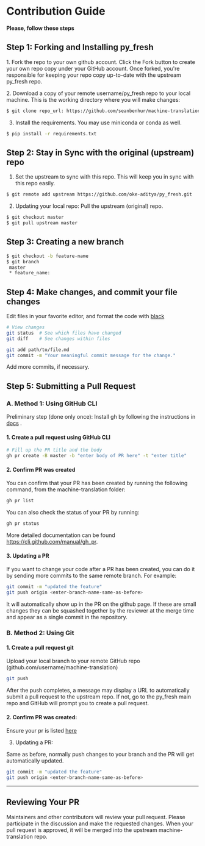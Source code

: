 # Contribution Guide

**Please, follow these steps**

## Step 1: Forking and Installing py_fresh

​1. Fork the repo to your own github account. Click the Fork button to
create your own repo copy under your GitHub account. Once forked, you're
responsible for keeping your repo copy up-to-date with the upstream
py_fresh repo.

​2. Download a copy of your remote username/py_fresh repo to your
local machine. This is the working directory where you will make
changes:

```bash
$ git clone repo_url: https://github.com/seanbenhur/machine-translation

```

3.  Install the requirements. You may use miniconda or conda as well.

```bash
$ pip install -r requirements.txt
```

## Step 2: Stay in Sync with the original (upstream) repo

1.  Set the upstream to sync with this repo. This will keep you in sync
    with this repo easily.

```bash
$ git remote add upstream https://github.com/oke-aditya/py_fresh.git
```

2.  Updating your local repo: Pull the upstream (original) repo.

```bash
$ git checkout master
$ git pull upstream master
```

## Step 3: Creating a new branch

```bash
$ git checkout -b feature-name
$ git branch
 master 
 * feature_name: 
```

## Step 4: Make changes, and commit your file changes

Edit files in your favorite editor, and format the code with
[black](https://black.readthedocs.io/en/stable/)

```bash
# View changes
git status  # See which files have changed
git diff    # See changes within files

git add path/to/file.md
git commit -m "Your meaningful commit message for the change."
```

Add more commits, if necessary.

## Step 5: Submitting a Pull Request

### A. Method 1: Using GitHub CLI

Preliminary step (done only once): Install gh by following the
instructions in [docs](https://cli.github.com/manual/installation) .

#### 1. Create a pull request using GitHub CLI

```bash
# Fill up the PR title and the body 
gh pr create -B master -b "enter body of PR here" -t "enter title"
```

#### 2. Confirm PR was created

You can confirm that your PR has been created by running the following
command, from the machine-translation folder:

```bash
gh pr list 
```

You can also check the status of your PR by running:

```bash
gh pr status 
```

More detailed documentation can be found
<https://cli.github.com/manual/gh_pr>.

#### 3. Updating a PR

If you want to change your code after a PR has been created, you can do
it by sending more commits to the same remote branch. For example:

```bash
git commit -m "updated the feature"
git push origin <enter-branch-name-same-as-before>
```

It will automatically show up in the PR on the github page. If these are
small changes they can be squashed together by the reviewer at the merge
time and appear as a single commit in the repository.

### B. Method 2: Using Git

#### 1. Create a pull request git

Upload your local branch to your remote GitHub repo
(github.com/username/machine-translation)

```bash
git push
```

After the push completes, a message may display a URL to automatically
submit a pull request to the upstream repo. If not, go to the
py_fresh main repo and GitHub will prompt you to create a pull
request.

#### 2. Confirm PR was created:

Ensure your pr is listed
[here](https://github.com/seanbenhur/machine-translation/pulls)

3.  Updating a PR:

Same as before, normally push changes to your branch and the PR will get
automatically updated.

```bash
git commit -m "updated the feature"
git push origin <enter-branch-name-same-as-before>
```

* * * * *

## Reviewing Your PR

Maintainers and other contributors will review your pull request. Please
participate in the discussion and make the requested changes. When your
pull request is approved, it will be merged into the upstream
machine-translation repo.